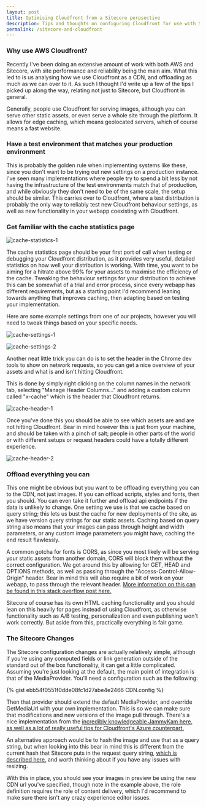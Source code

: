 ```yaml
---
layout: post
title: Optimising Cloudfront from a Sitecore perpsective
description: Tips and thoughts on configuring Cloudfront for use with Sitecore.
permalink: /sitecore-and-cloudfront
---
```


### Why use AWS Cloudfront?

Recently I've been doing an extensive amount of work with both AWS and Sitecore, with site performance and reliability being the main aim. What this led to is us analysing how we use Cloudfront as a CDN, and offloading as much as we can over to it. As such I thought I'd write up a few of the tips I picked up along the way, relating not just to Sitecore, but Cloudfront in general.

Generally, people use Cloudfront for serving images, although you can serve other static assets, or even serve a whole site through the platform. It allows for edge caching, which means geolocated servers, which of course means a fast website.

### Have a test environment that matches your production environment

This is probably the golden rule when implementing systems like these, since you don't want to be trying out new settings on a production instance. I've seen many implementations where people try to spend a bit less by not having the infrastructure of the test environments match that of production, and while obviously they don't need to be of the same scale, the setup should be similar. This carries over to Cloudfront, where a test distribution is probably the only way to reliably test new Cloudfront behaviour settings, as well as new functionality in your webapp coexisting with Cloudfront.

### Get familiar with the cache statistics page

![cache-statistics-1](https://user-images.githubusercontent.com/1202911/55343337-c77ffe00-54a2-11e9-9eca-999b16e18854.jpg)

The cache statistics page should be your first port of call when testing or debugging your Cloudfront distribution, as it provides very useful, detailed statistics on how well your distribution is working. With time, you want to be aiming for a hitrate above 99% for your assets to maximise the efficiency of the cache. Tweaking the behaviour settings for your distribution to achieve this can be somewhat of a trial and error process, since every webapp has different requirements, but as a starting point I'd recommend leaning towards anything that improves caching, then adapting based on testing your implementation.

Here are some example settings from one of our projects, however you will need to tweak things based on your specific needs.

![cache-settings-1](https://user-images.githubusercontent.com/1202911/55343317-c0f18680-54a2-11e9-8a07-61ed2133e104.jpg)

![cache-settings-2](https://user-images.githubusercontent.com/1202911/55343327-c51da400-54a2-11e9-8476-9b057b96e5ea.jpg)

Another neat little trick you can do is to set the header in the Chrome dev tools to show on network requests, so you can get a nice overview of your assets and what is and isn't hitting Cloudfront.

This is done by simply right clicking on the column names in the network tab, selecting "Manage Header Columns..." and adding a custom column called "x-cache" which is the header that Cloudfront returns.

![cache-header-1](https://user-images.githubusercontent.com/1202911/55343302-ba630f00-54a2-11e9-8947-167d834defb0.jpg)

Once you've done this you should be able to see which assets are and are not hitting Cloudfront. Bear in mind however this is just from your machine, and should be taken with a pinch of salt; people in other parts of the world or with different setups or request headers could have a totally different experience.

![cache-header-2](https://user-images.githubusercontent.com/1202911/55343312-bd5dff80-54a2-11e9-8189-fe7092e7936c.jpg)

### Offload everything you can

This one might be obvious but you want to be offloading everything you can to the CDN, not just images. If you can offload scripts, styles and fonts, then you should. You can even take it further and offload api endpoints if the data is unlikely to change. One setting we use is that we cache based on query string; this lets us bust the cache for new deployments of the site, as we have version query strings for our static assets. Caching based on query string also means that your images can pass through height and width parameters, or any custom image parameters you might have, caching the end result flawlessly. 

A common gotcha for fonts is CORS, as since you most likely will be serving your static assets from another domain, CORS will block them without the correct configuration. We got around this by allowing for GET, HEAD and OPTIONS methods, as well as passing through the "Access-Control-Allow-Origin" header. Bear in mind this will also require a bit of work on your webapp, to pass through the relevant header. [More information on this can be found in this stack overflow post here.](https://stackoverflow.com/questions/39647732/enabling-cors-on-iis-for-only-font-files)

Sitecore of course has its own HTML caching functionality and you should lean on this heavily for pages instead of using Cloudfront, as otherwise functionality such as A/B testing, personalization and even publishing won't work correctly. But aside from this, practically everything is fair game.

### The Sitecore Changes

The Sitecore configuration changes are actually relatively simple, although if you're using any computed fields or link generation outside of the standard out of the box functionality, it can get a little complicated. Assuming you're just looking at the default, the main point of integration is that of the MediaProvider. You'll need a configuration such as the following:

{% gist ebb54f0551f0dde08fc1d27abe4e2466 CDN.config %}

Then that provider should extend the default MediaProvider, and override GetMediaUrl with your own implementation. This is so we can make sure that modifications and new versions of the image pull through. There's a nice implementation from the [incredibly knowledgeable JammyKam here, as well as a lot of really useful tips for Cloudfront's Azure counterpart.](https://jammykam.wordpress.com/2017/02/13/sitecore-azure-cdn/)

An alternative approach would be to hash the image and use that as a query string, but when looking into this bear in mind this is different from the current hash that Sitecore puts in the request query string, [which is described here.](https://briancaos.wordpress.com/2018/04/16/sitecore-what-is-the-hash-property-in-the-image-query-string/) and worth thinking about if you have any issues with resizing.

With this in place, you should see your images in preview be using the new CDN url you've specified, though note in the example above, the role definition requires the role of content delivery, which I'd recommend to make sure there isn't any crazy experience editor issues.
